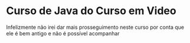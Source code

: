 # Curso de Java do Curso em Video
Infelizmente não irei dar mais prosseguimento neste curso por conta que ele é bem antigo e não é possível acompanhar

